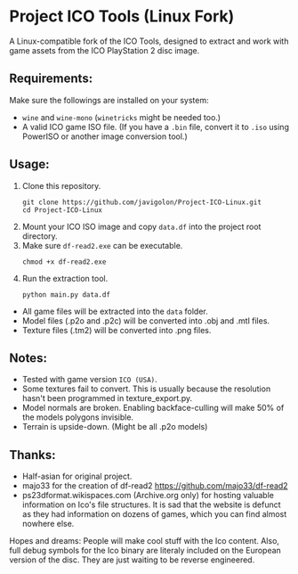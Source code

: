 # Project ICO Tools (Linux Fork)

A Linux-compatible fork of the ICO Tools, designed to extract and work with game assets from the ICO PlayStation 2 disc image.

## Requirements:
Make sure the followings are installed on your system:
* `wine` and `wine-mono` (`winetricks` might be needed too.)
* A valid ICO game ISO file. (If you have a `.bin` file, convert it to `.iso` using PowerISO or another image conversion tool.)

## Usage:
1. Clone this repository.
   ```
   git clone https://github.com/javigolon/Project-ICO-Linux.git
   cd Project-ICO-Linux
   ```
2. Mount your ICO ISO image and copy `data.df` into the project root directory.
3. Make sure `df-read2.exe` can be executable.
   ```
   chmod +x df-read2.exe
   ```
5. Run the extraction tool.
   ```
   python main.py data.df
   ```
* All game files will be extracted into the `data` folder.
* Model files (.p2o and .p2c) will be converted into .obj and .mtl files.
* Texture files (.tm2) will be converted into .png files.

## Notes:
* Tested with game version `ICO (USA)`.
* Some textures fail to convert. This is usually because the resolution hasn't been programmed in texture_export.py.
* Model normals are broken. Enabling backface-culling will make 50% of the models polygons invisible.
* Terrain is upside-down. (Might be all .p2o models)

## Thanks:
* Half-asian for original project.
* majo33 for the creation of df-read2 https://github.com/majo33/df-read2
* ps23dformat.wikispaces.com (Archive.org only) for hosting valuable information on Ico's file structures. It is sad that the website is defunct as they had information on dozens of games, which you can find almost nowhere else.

Hopes and dreams:
People will make cool stuff with the Ico content. Also, full debug symbols for the Ico binary are literaly included on the European version of the disc. They are just waiting to be reverse engineered.
